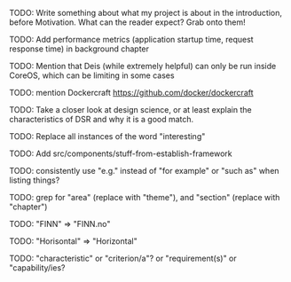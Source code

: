 TODO: Write something about what my project is about in the introduction, before Motivation. What can the reader expect? Grab onto them!

TODO: Add performance metrics (application startup time, request response time) in background chapter

TODO: Mention that Deis (while extremely helpful) can only be run inside CoreOS, which can be limiting in some cases

TODO: mention Dockercraft https://github.com/docker/dockercraft

TODO: Take a closer look at design science, or at least explain the characteristics of DSR and why it is a good match.

TODO: Replace all instances of the word "interesting"

TODO: Add src/components/stuff-from-establish-framework

TODO: consistently use "e.g." instead of "for example" or "such as" when listing things?

TODO: grep for "area" (replace with "theme"), and "section" (replace with "chapter")

TODO: "FINN" => "FINN.no"

TODO: "Horisontal" => "Horizontal"

TODO: "characteristic" or "criterion/a"? or "requirement(s)" or "capability/ies?
